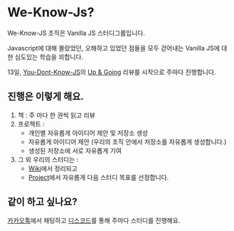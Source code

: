 # We-Know-Js?

We-Know-JS 조직은 Vanilla JS 스터디그룹입니다.

Javascript에 대해 몰랐었던, 오해하고 있었던 점들을 모두 걷어내는 Vanilla JS에 대한 심도있는 학습을 꾀합니다.

13일, [You-Dont-Know-JS](https://github.com/getify/You-Dont-Know-JS)의 [Up & Going](https://github.com/getify/You-Dont-Know-JS/blob/master/up%20&%20going/README.md#you-dont-know-js-up--going) 리뷰를 시작으로 주마다 진행합니다.


## 진행은 이렇게 해요.

1. 책 : 주 마다 한 권씩 읽고 리뷰
2. 프로젝트 :
    - 개인별 자유롭게 아이디어 제안 및 저장소 생성
    - 자유롭게 아이디어 제안 (우리의 조직 안에서 저장소를 자유롭게 생성합니다.)
    - 생성된 저장소에 서로 자유롭게 기여
3. 그 외 우리의 스터디는 : 
    - [Wiki](https://github.com/We-Know-JS/We-Know-Js.github.io/wiki)에서 정리되고
    - [Project](https://github.com/We-Know-JS/We-Know-Js.github.io/projects/2)에서 자유롭게 다음 스터디 목표를 선정합니다.


## 같이 하고 싶나요?

[카카오톡](https://open.kakao.com/o/g3yYdzU)에서 채팅하고 [디스코드](https://discord.gg/TU5uud)를 통해 주마다 스터디를 진행해요.
